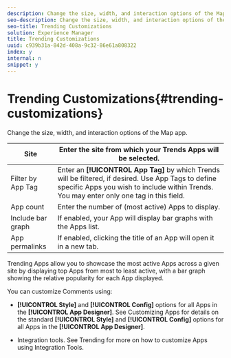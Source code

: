 ```yaml
---
description: Change the size, width, and interaction options of the Map app.
seo-description: Change the size, width, and interaction options of the Map app.
seo-title: Trending Customizations
solution: Experience Manager
title: Trending Customizations
uuid: c939b31a-842d-408a-9c32-86e61a808322
index: y
internal: n
snippet: y
---
```


# Trending Customizations{#trending-customizations}

Change the size, width, and interaction options of the Map app.

|  Site | Enter the site from which your Trends Apps will be selected. |
|---|---|
|  Filter by App Tag |Enter an **[!UICONTROL App Tag]** by which Trends will be filtered, if desired. Use App Tags to define specific Apps you wish to include within Trends. You may enter only one tag in this field. |
|  App count | Enter the number of (most active) Apps to display. |
|  Include bar graph | If enabled, your App will display bar graphs with the Apps list. |
|  App permalinks | If enabled, clicking the title of an App will open it in a new tab. |

Trending Apps allow you to showcase the most active Apps across a given site by displaying top Apps from most to least active, with a bar graph showing the relative popularity for each App displayed.

You can customize Comments using:

* **[!UICONTROL Style]** and **[!UICONTROL Config]** options for all Apps in the **[!UICONTROL App Designer]**. See Customizing Apps for details on the standard **[!UICONTROL Style]** and **[!UICONTROL Config]** options for all Apps in the **[!UICONTROL App Designer]**.

* Integration tools. See Trending for more on how to customize Apps using Integration Tools.

